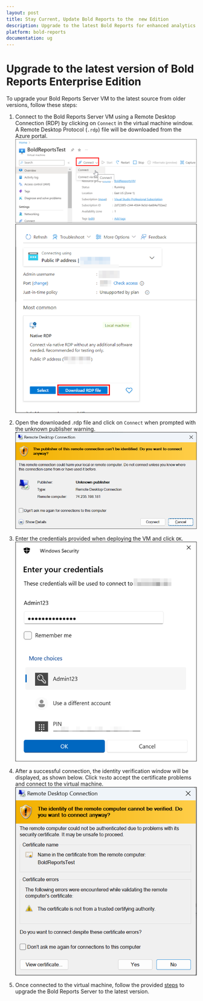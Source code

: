 ```yaml
---
layout: post
title: Stay Current, Update Bold Reports to the  new Edition
description: Upgrade to the latest Bold Reports for enhanced analytics and performance. Leverage advanced features today for a superior data experience character count
platform: bold-reports
documentation: ug
---
```


# Upgrade to the latest version of Bold Reports Enterprise Edition

To upgrade your Bold Reports Server VM to the latest source from older versions, follow these steps:

1. Connect to the Bold Reports Server VM using a Remote Desktop Connection (RDP) by clicking on `Connect` in the virtual machine window. A Remote Desktop Protocol (`.rdp`) file will be downloaded from the Azure portal.
  ![self-vm-connect](/static/assets/on-premise/images/installation/deploying-in-azure/self-vm-connect.png)
  ![self-vm-connect](/static/assets/on-premise/images/installation/deploying-in-azure/self-vm-connect2.png)

2. Open the downloaded .rdp file and click on `Connect` when prompted with the unknown publisher warning.
  ![self-vm-connect-unknown-publisher](/static/assets/on-premise/images/installation/deploying-in-azure/self-vm-connect-unknown-publisher.png)

3. Enter the credentials provided when deploying the VM and click `OK`.
  ![self-vm-credentials](/static/assets/on-premise/images/installation/deploying-in-azure/self-vm-credentials.png)

4. After a successful connection, the identity verification window will be displayed, as shown below. Click `Yes`to accept the certificate problems and connect to the virtual machine.
  ![self-vm-connect-verfication](/static/assets/on-premise/images/installation/deploying-in-azure/self-vm-connect-verification.png)

5. Once connected to the virtual machine, follow the provided [steps](../../../upgrade/on-premises/upgrade-bold-reports-to-latest-version/) to upgrade the Bold Reports Server to the latest version.